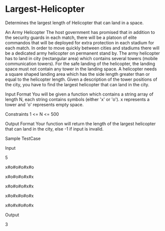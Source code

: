 # Largest-Helicopter
Determines the largest length of Helicopter that can land in a space.


An Army Helicopter 
  The host government has promised that in addition to the security guards in each match, there will be a platoon of elite commandos that
will be deployed for extra protection in each stadium for each match. In order to move quickly between cities and stadiums there will be
a dedicated army helicopter on permanent stand by.
  The army helicopter has to land in city (rectangular area) which contains several towers (mobile communication towers). For the safe
landing of the helicopter, the landing space must not contain any tower in the landing space. A helicopter needs a square shaped landing
area which has the side length greater than or equal to the helicopter length. Given a description of the tower positions of the city,
you have to find the largest helicopter that can land in the city.

Input Format
You will be given a function which contains a string array of length N, each string contains symbols (either 'x' or 'o'). x represents
a tower and 'o' represents empty space.

Constraints
1 <= N <= 500

Output Format
Your function will return the length of the largest helicopter that can land in the city, else -1 if input is invalid.

Sample TestCase

Input

5

x#o#o#o#x#o

x#o#o#o#x#x

x#o#o#o#x#x

x#o#x#o#o#x

x#o#x#o#o#x

Output

3
